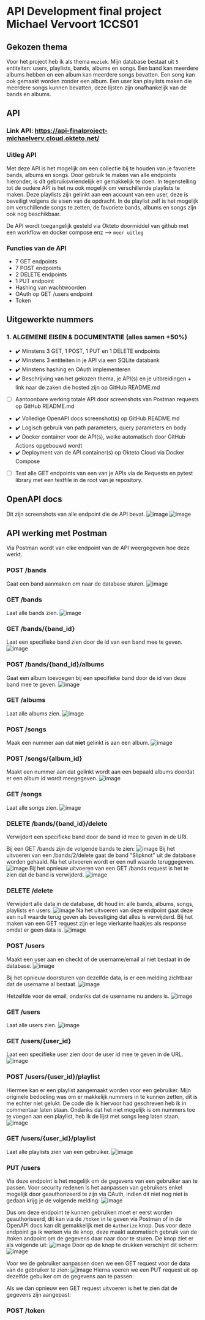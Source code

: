 # API Development final project Michael Vervoort 1CCS01

## Gekozen thema
Voor het project heb ik als thema `muziek`. Mijn database bestaat uit `5` entiteiten: users, playlists, bands, albums en songs.
Een band kan meerdere albums hebben en een album kan meerdere songs bevatten. Een song kan ook gemaakt worden zonder een album. Een user kan playlists maken die meerdere songs kunnen bevatten, deze lijsten zijn onafhankelijk van de bands en albums.

## API
### Link API: https://api-finalproject-michaelverv.cloud.okteto.net/

### Uitleg API
Met deze API is het mogelijk om een collectie bij te houden van je favoriete bands, albums en songs. Door gebruik te maken van alle endpoints hieronder, is dit gebruiksvriendelijk en gemakkelijk te doen. In tegenstelling tot de oudere API is het nu ook mogelijk om verschillende playlists te maken. Deze playlists zijn gelinkt aan een account van een user, deze is beveiligt volgens de eisen van de opdracht. In de playlist zelf is het mogelijk om verschillende songs te zetten, de favoriete bands, albums en songs zijn ook nog beschikbaar.

De API wordt toegangelijk gesteld via Okteto doormiddel van github met een workflow en docker compose enz --> `meer uitleg`

### Functies van de API
- 7 GET endpoints
- 7 POST endpoints
- 2 DELETE endpoints
- 1 PUT endpoint
- Hashing van wachtwoorden
- OAuth op GET /users endpoint
- Token

## Uitgewerkte nummers
### 1. ALGEMENE EISEN & DOCUMENTATIE (alles samen +50%)
- :heavy_check_mark: Minstens 3 GET, 1 POST, 1 PUT en 1 DELETE endpoints
- :heavy_check_mark: Minstens 3 entiteiten in je API via een SQLite databank
- :heavy_check_mark: Minstens hashing en OAuth implementeren
- :heavy_check_mark: Beschrijving van het gekozen thema, je API(s) en je uitbreidingen + link naar de zaken die hosted zijn op GitHub README.md
- [ ] Aantoonbare werking totale API door screenshots van Postman requests op GitHub README.md
- :heavy_check_mark: Volledige OpenAPI docs screenshot(s) op GitHub README.md
- :heavy_check_mark: Logisch gebruik van path parameters, query parameters en body
- :heavy_check_mark: Docker container voor de API(s), welke automatisch door GitHub Actions opgebouwd wordt
- :heavy_check_mark: Deployment van de API container(s) op Okteto Cloud via Docker Compose
- [ ] Test alle GET endpoints van een van je APIs via de Requests en pytest library met een testfile in de root van je repository.

## OpenAPI docs
Dit zijn screenshots van alle endpoint die de API bevat.
![image](https://github.com/michaelverv/api_finalproject/assets/113921262/28d96103-61e5-4fbe-8653-303b7c1c194f)
![image](https://github.com/michaelverv/api_finalproject/assets/113921262/7adf1549-a1bb-42df-9140-485f56965c49)

## API werking met Postman
Via Postman wordt van elke endpoint van de API weergegeven hoe deze werkt.

### POST /bands
Gaat een band aanmaken om naar de database sturen.
![image](https://github.com/michaelverv/api_finalproject/assets/113921262/e641d019-4edb-4e02-a5d9-c910f0e1993a)

### GET /bands
Laat alle bands zien.
![image](https://github.com/michaelverv/api_finalproject/assets/113921262/ac4d9c43-1126-41f8-acdb-a003d1338a15)

### GET /bands/{band_id}
Laat een specifieke band zien door de id van een band mee te geven.
![image](https://github.com/michaelverv/api_finalproject/assets/113921262/8a6cf2df-7c19-44a7-8e1c-80ce4bac1f3d)

### POST /bands/{band_id}/albums
Gaat een album toevoegen bij een specifieke band door de id van deze band mee te geven.
![image](https://github.com/michaelverv/api_finalproject/assets/113921262/7ec755b0-e599-4504-9ca5-9a803cc5d2c8)

### GET /albums
Laat alle albums zien.
![image](https://github.com/michaelverv/api_finalproject/assets/113921262/2cc9dd01-6532-4caa-9347-043cad26ffe2)

### POST /songs
Maak een nummer aan dat **niet** gelinkt is aan een album.
![image](https://github.com/michaelverv/api_finalproject/assets/113921262/4cd927ca-2b45-4eda-8d87-25a2d1dec8ba)

### POST /songs/{album_id}
Maakt een nummer aan dat gelinkt wordt aan een bepaald albums doordat er een album id wordt meegegeven.
![image](https://github.com/michaelverv/api_finalproject/assets/113921262/91125feb-4516-44cb-9e3a-ff1b797969ff)

### GET /songs
Laat alle songs zien.
![image](https://github.com/michaelverv/api_finalproject/assets/113921262/920a8139-6d1f-4a81-91ab-0eb7273e68e6)

### DELETE /bands/{band_id}/delete
Verwijdert een specifieke band door de band id mee te geven in de URI.

Bij een GET /bands zijn de volgende bands te zien:
![image](https://github.com/michaelverv/api_finalproject/assets/113921262/6dfebfcd-57ca-412d-b31a-98456a5cda75)
Bij het uitvoeren van een /bands/2/delete gaat de band "Slipknot" uit de database worden gehaald. Na het uitvoeren wordt er een null waarde teruggegeven.
![image](https://github.com/michaelverv/api_finalproject/assets/113921262/5809a516-41b8-485f-bbb7-27aea2f2202e)
Bij het opnieuw uitvoeren van een GET /bands request is het te zien dat de band is verwijderd.
![image](https://github.com/michaelverv/api_finalproject/assets/113921262/1c4c197d-e394-4796-99c3-facdd32aba38)

### DELETE /delete
Verwijdert alle data in de database, dit houd in: alle bands, albums, songs, playlists en users.
![image](https://github.com/michaelverv/api_finalproject/assets/113921262/954449e1-7c1f-4377-b620-6d702fd2d269)
Na het uitvoeren van deze endpoint gaat deze een null waarde terug geven als bevestiging dat alles is verwijderd. Bij het maken van een GET request zijn er lege vierkante haakjes als response omdat er geen data is.
![image](https://github.com/michaelverv/api_finalproject/assets/113921262/bbec3862-7d14-47ce-aa64-f86ec7a9b4cc)

### POST /users
Maakt een user aan en checkt of de username/email al niet bestaat in de database.
![image](https://github.com/michaelverv/api_finalproject/assets/113921262/18a14d3e-182d-44f1-9744-e81aad4cc51b)

Bij het opnieuw doorsturen van dezelfde data, is er een melding zichtbaar dat de username al bestaat.
![image](https://github.com/michaelverv/api_finalproject/assets/113921262/85b86af3-9224-4267-a642-99ac04b6bab4)

Hetzelfde voor de email, ondanks dat de username nu anders is.
![image](https://github.com/michaelverv/api_finalproject/assets/113921262/2d23fce5-0c46-401f-a17c-dcf400f31ed2)

### GET /users
Laat alle users zien.
![image](https://github.com/michaelverv/api_finalproject/assets/113921262/765d82a9-1ec0-4ff2-9b85-acdd54a75571)

### GET /users/{user_id}
Laat een specifieke user zien door de user id mee te geven in de URL.
![image](https://github.com/michaelverv/api_finalproject/assets/113921262/bfee2bce-2f36-4458-9956-2c77132efe7e)

### POST /users/{user_id}/playlist
Hiermee kan er een playlist aangemaakt worden voor een gebruiker. Mijn originele bedoeling was om er makkelijk nummers in te kunnen zetten, dit is me echter niet gelukt. De code die ik hiervoor had geschreven heb ik in commentaar laten staan. Ondanks dat het niet mogelijk is om nummers toe te voegen aan een playlist, heb ik de lijst met songs leeg laten staan.
![image](https://github.com/michaelverv/api_finalproject/assets/113921262/eb9d232d-71fa-4bf8-8e0f-42d913bca64b)

### GET /users/{user_id}/playlist
Laat alle playlists zien van een gebruiker.
![image](https://github.com/michaelverv/api_finalproject/assets/113921262/addd6dc8-59df-41ff-a24c-68565707d709)

### PUT /users
Via deze endpoint is het mogelijk om de gegevens van een gebruiker aan te passen. Voor security redenen is het aanpassen van gebruikers enkel mogelijk door geauthorizeerd te zijn via OAuth, indien dit niet nog niet is gedaan krijg je de volgende melding:
![image](https://github.com/michaelverv/api_finalproject/assets/113921262/34ddb904-8f76-4c4d-bfdf-8feb0a76dfc1)

Dus om deze endpoint te kunnen gebruiken moet er eerst worden geauthoriseerd, dit kan via de `/token` in te geven via Postman of in de OpenAPI docs kan dit gemakkelijk met de `Authorize` knop. Dus voor deze endpoint ga ik werken via de knop, deze maakt automatisch gebruik van de /token andpoint om de gegevens daar naar door te sturen. De knop ziet er als volgende uit:
![image](https://github.com/michaelverv/api_finalproject/assets/113921262/943c8243-3388-4725-822d-3cd14b487ade)
Door op de knop te drukken verschijnt dit scherm:
![image](https://github.com/michaelverv/api_finalproject/assets/113921262/d10fe516-9521-47fa-b5f3-7b7095c7f41f)


Voor we de gebruiker aanpassen doen we een GET request voor de data van de gebruiker te zien:
![image](https://github.com/michaelverv/api_finalproject/assets/113921262/79210b8c-d71b-4591-9be8-649423d4639f)
Hierna voeren we een PUT request uit op dezelfde gebuiker om de gegevens aan te passen:

Als we dan opnieuw een GET request uitvoeren is het te zien dat de gegevens zijn aangepast:

### POST /token
